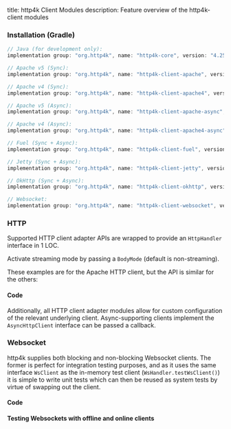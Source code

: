 title: http4k Client Modules
description: Feature overview of the http4k-client modules

### Installation (Gradle)

```groovy
// Java (for development only):
implementation group: "org.http4k", name: "http4k-core", version: "4.25.10.0"

// Apache v5 (Sync): 
implementation group: "org.http4k", name: "http4k-client-apache", version: "4.25.10.0"

// Apache v4 (Sync): 
implementation group: "org.http4k", name: "http4k-client-apache4", version: "4.25.10.0"

// Apache v5 (Async): 
implementation group: "org.http4k", name: "http4k-client-apache-async", version: "4.25.10.0"

// Apache v4 (Async): 
implementation group: "org.http4k", name: "http4k-client-apache4-async", version: "4.25.10.0"

// Fuel (Sync + Async): 
implementation group: "org.http4k", name: "http4k-client-fuel", version: "4.25.10.0"

// Jetty (Sync + Async): 
implementation group: "org.http4k", name: "http4k-client-jetty", version: "4.25.10.0"

// OkHttp (Sync + Async): 
implementation group: "org.http4k", name: "http4k-client-okhttp", version: "4.25.10.0"

// Websocket: 
implementation group: "org.http4k", name: "http4k-client-websocket", version: "4.25.10.0"
```

### HTTP
Supported HTTP client adapter APIs are wrapped to provide an `HttpHandler` interface in 1 LOC.

Activate streaming mode by passing a `BodyMode` (default is non-streaming).

These examples are for the Apache HTTP client, but the API is similar for the others:

#### Code [<img class="octocat"/>](https://github.com/http4k/http4k/blob/master/src/docs/guide/reference/clients/example_http.kt)

<script src="https://gist-it.appspot.com/https://github.com/http4k/http4k/blob/master/src/docs/guide/reference/clients/example_http.kt"></script>

Additionally, all HTTP client adapter modules allow for custom configuration of the relevant underlying client. Async-supporting clients implement the `AsyncHttpClient` interface can be passed a callback.

### Websocket
http4k supplies both blocking and non-blocking Websocket clients. The former is perfect for integration testing purposes, and as it uses the same interface `WsClient` as the in-memory test client (`WsHandler.testWsClient()`) it is simple to write unit tests which can then be reused as system tests by virtue of swapping out the client.

#### Code [<img class="octocat"/>](https://github.com/http4k/http4k/blob/master/src/docs/guide/reference/clients/example_websocket.kt)

<script src="https://gist-it.appspot.com/https://github.com/http4k/http4k/blob/master/src/docs/guide/reference/clients/example_websocket.kt"></script>

#### Testing Websockets with offline and online clients [<img class="octocat"/>](https://github.com/http4k/http4k/blob/master/src/docs/guide/reference/clients/TestingWebsockets.kt)

<script src="https://gist-it.appspot.com/https://github.com/http4k/http4k/blob/master/src/docs/guide/reference/clients/TestingWebsockets.kt"></script>
